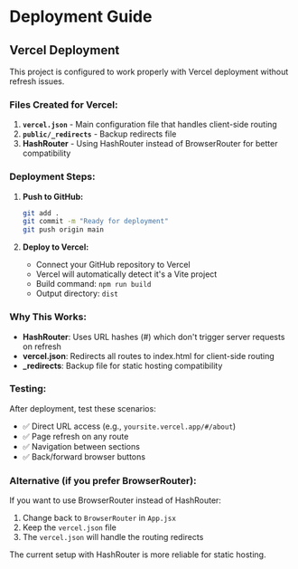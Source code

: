 # Deployment Guide

## Vercel Deployment

This project is configured to work properly with Vercel deployment without refresh issues.

### Files Created for Vercel:

1. **`vercel.json`** - Main configuration file that handles client-side routing
2. **`public/_redirects`** - Backup redirects file
3. **HashRouter** - Using HashRouter instead of BrowserRouter for better compatibility

### Deployment Steps:

1. **Push to GitHub:**

   ```bash
   git add .
   git commit -m "Ready for deployment"
   git push origin main
   ```

2. **Deploy to Vercel:**
   - Connect your GitHub repository to Vercel
   - Vercel will automatically detect it's a Vite project
   - Build command: `npm run build`
   - Output directory: `dist`

### Why This Works:

- **HashRouter**: Uses URL hashes (#) which don't trigger server requests on refresh
- **vercel.json**: Redirects all routes to index.html for client-side routing
- **\_redirects**: Backup file for static hosting compatibility

### Testing:

After deployment, test these scenarios:

- ✅ Direct URL access (e.g., `yoursite.vercel.app/#/about`)
- ✅ Page refresh on any route
- ✅ Navigation between sections
- ✅ Back/forward browser buttons

### Alternative (if you prefer BrowserRouter):

If you want to use BrowserRouter instead of HashRouter:

1. Change back to `BrowserRouter` in `App.jsx`
2. Keep the `vercel.json` file
3. The `vercel.json` will handle the routing redirects

The current setup with HashRouter is more reliable for static hosting.
